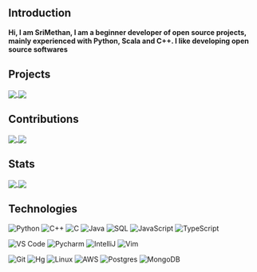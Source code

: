 ## Introduction
**Hi, I am SriMethan, I am a beginner developer of open source projects, mainly experienced with Python, Scala and C++. I like developing open source softwares**

## Projects
<a href="https://github.com/SriMethan/Liantichess">
  <img align="center" src="https://github-readme-stats.vercel.app/api/pin/?username=srimethan&repo=liantichess&show_owner=true&theme=algolia" />
</a>

<a href="https://github.com/SriMethan/antifishnet">
  <img align="center" src="https://github-readme-stats.vercel.app/api/pin/?username=srimethan&repo=antifishnet&show_owner=true&theme=algolia" />
</a>


## Contributions
<a href="https://github.com/wandererxii/lishogi">
  <img align="center" src="https://github-readme-stats.vercel.app/api/pin/?username=wandererxii&repo=lishogi&show_owner=true&theme=algolia" />
</a>
<a href="https://github.com/gbtami/pychess-variants">
  <img align="center" src="https://github-readme-stats.vercel.app/api/pin/?username=gbtami&repo=pychess-variants&show_owner=true&theme=algolia" />
</a>

## Stats

<a href="https://github.com/srimethan/srimethan">
  <img align="center" src="https://github-readme-stats.vercel.app/api?username=srimethan&show_icons=true&include_all_commits=false&line_height=33&theme=algolia" />
</a>
<a href="https://coderstats.net/github/#srimethan">
  <img align="center" src="https://github-readme-stats.vercel.app/api/top-langs/?username=srimethan&hide=ruby&theme=algolia" />
</a>

## Technologies

![Python](https://img.shields.io/badge/-Python-3776AB?logo=python&logoColor=ffffff)
![C++](https://img.shields.io/badge/-C++-00599C?logo=c%2b%2b&logoColor=ffffff)
![C](https://img.shields.io/badge/-C-A8B9CC?&logo=C&logoColor=000000)
![Java](https://img.shields.io/badge/-Java-007396?logo=Java&logoColor=000000)
![SQL](https://img.shields.io/badge/-SQL-003B57?&logo=postgresql)
![JavaScript](https://img.shields.io/badge/-JavaScript-F7DF1E?&logo=javascript&logoColor=000000)
![TypeScript](https://img.shields.io/badge/-TypeScript-007ACC?&logo=TypeScript&logoColor=ffffff)

![VS Code](https://img.shields.io/badge/VSCode-%23007ACC?logo=Visual-studio-code)
![Pycharm](https://img.shields.io/badge/PyCharm-green?logo=PyCharm)
![IntelliJ](https://img.shields.io/badge/IntelliJ-000000?logo=IntelliJ-IDEA)
![Vim](https://img.shields.io/badge/Vim-019733?logo=vim)

![Git](https://img.shields.io/badge/-Git-%23F05032?logo=git&logoColor=%23ffffff)
![Hg](https://img.shields.io/badge/-Hg-silver?logo=mercurial&logoColor=%23ffffff)
![Linux](https://img.shields.io/badge/-Linux-FCC624?logo=linux&logoColor=000000)
![AWS](https://img.shields.io/badge/-AWS-232F3E?&logo=Amazon-AWS&logoColor=FF9900)
![Postgres](https://img.shields.io/badge/-Postgres-4479A1?logo=Postgresql&logoColor=ffffff)
![MongoDB](https://img.shields.io/badge/-MongoDB-47A248?logo=MongoDB&logoColor=ffffff)

